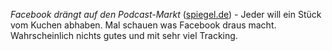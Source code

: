 _Facebook drängt auf den Podcast-Markt_ ([spiegel.de](https://www.spiegel.de/netzwelt/apps/facebook-draengt-auf-den-podcast-markt-a-ffcd772d-9c0c-42e2-a007-94944fe5514d)) - Jeder will ein Stück vom Kuchen abhaben. Mal schauen was Facebook draus macht. Wahrscheinlich nichts gutes und mit sehr viel Tracking.